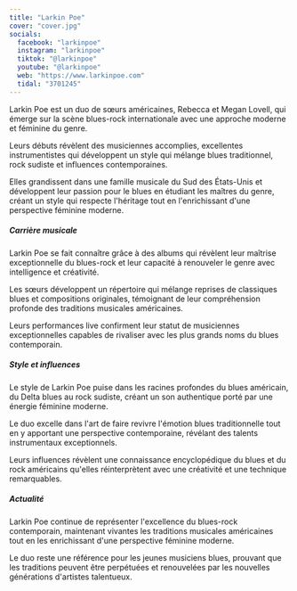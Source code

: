 ```yaml
---
title: "Larkin Poe"
cover: "cover.jpg"
socials:
  facebook: "larkinpoe"
  instagram: "larkinpoe"
  tiktok: "@larkinpoe"
  youtube: "@larkinpoe"
  web: "https://www.larkinpoe.com"
  tidal: "3701245"
---
```


Larkin Poe est un duo de sœurs américaines, Rebecca et Megan Lovell, qui émerge sur la scène blues-rock internationale
avec une approche moderne et féminine du genre.

Leurs débuts révèlent des musiciennes accomplies, excellentes instrumentistes qui développent un style qui mélange blues
traditionnel, rock sudiste et influences contemporaines.

Elles grandissent dans une famille musicale du Sud des États-Unis et développent leur passion pour le blues en étudiant
les maîtres du genre, créant un style qui respecte l'héritage tout en l'enrichissant d'une perspective féminine moderne.

##### Carrière musicale

Larkin Poe se fait connaître grâce à des albums qui révèlent leur maîtrise exceptionnelle du blues-rock et leur capacité
à renouveler le genre avec intelligence et créativité.

Les sœurs développent un répertoire qui mélange reprises de classiques blues et compositions originales, témoignant de
leur compréhension profonde des traditions musicales américaines.

Leurs performances live confirment leur statut de musiciennes exceptionnelles capables de rivaliser avec les plus grands
noms du blues contemporain.

##### Style et influences

Le style de Larkin Poe puise dans les racines profondes du blues américain, du Delta blues au rock sudiste, créant un
son authentique porté par une énergie féminine moderne.

Le duo excelle dans l'art de faire revivre l'émotion blues traditionnelle tout en y apportant une perspective
contemporaine, révélant des talents instrumentaux exceptionnels.

Leurs influences révèlent une connaissance encyclopédique du blues et du rock américains qu'elles réinterprètent avec
une créativité et une technique remarquables.

##### Actualité

Larkin Poe continue de représenter l'excellence du blues-rock contemporain, maintenant vivantes les traditions musicales
américaines tout en les enrichissant d'une perspective féminine moderne.

Le duo reste une référence pour les jeunes musiciens blues, prouvant que les traditions peuvent être perpétuées et
renouvelées par les nouvelles générations d'artistes talentueux.
